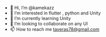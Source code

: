 - 👋 Hi, I’m @kamekazz
- 👀 I’m interested in flutter , python and Unity
- 🌱 I’m currently learning Unity
- 💞️ I’m looking to collaborate on any UI
- 📫 How to reach me taveras78@gmail.com

<!---
kamekazz/kamekazz is a ✨ special ✨ repository because its `README.md` (this file) appears on your GitHub profile.
You can click the Preview link to take a look at your changes.
--->
